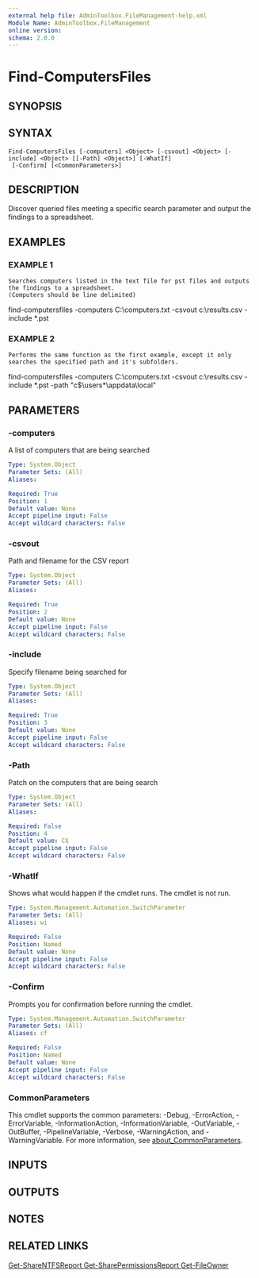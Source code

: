 ```yaml
---
external help file: AdminToolbox.FileManagement-help.xml
Module Name: AdminToolbox.FileManagement
online version:
schema: 2.0.0
---
```


# Find-ComputersFiles

## SYNOPSIS

## SYNTAX

```
Find-ComputersFiles [-computers] <Object> [-csvout] <Object> [-include] <Object> [[-Path] <Object>] [-WhatIf]
 [-Confirm] [<CommonParameters>]
```

## DESCRIPTION
Discover queried files meeting a specific search parameter and output the findings to a spreadsheet.

## EXAMPLES

### EXAMPLE 1
```
Searches computers listed in the text file for pst files and outputs the findings to a spreadsheet.
(Computers should be line delimited)
```

find-computersfiles -computers C:\computers.txt -csvout c:\results.csv -include *.pst

### EXAMPLE 2
```
Performs the same function as the first example, except it only searches the specified path and it's subfolders.
```

find-computersfiles -computers C:\computers.txt -csvout c:\results.csv -include *.pst -path "c$\users\*\appdata\local"

## PARAMETERS

### -computers
A list of computers that are being searched

```yaml
Type: System.Object
Parameter Sets: (All)
Aliases:

Required: True
Position: 1
Default value: None
Accept pipeline input: False
Accept wildcard characters: False
```

### -csvout
Path and filename for the CSV report

```yaml
Type: System.Object
Parameter Sets: (All)
Aliases:

Required: True
Position: 2
Default value: None
Accept pipeline input: False
Accept wildcard characters: False
```

### -include
Specify filename being searched for

```yaml
Type: System.Object
Parameter Sets: (All)
Aliases:

Required: True
Position: 3
Default value: None
Accept pipeline input: False
Accept wildcard characters: False
```

### -Path
Patch on the computers that are being search

```yaml
Type: System.Object
Parameter Sets: (All)
Aliases:

Required: False
Position: 4
Default value: C$
Accept pipeline input: False
Accept wildcard characters: False
```

### -WhatIf
Shows what would happen if the cmdlet runs.
The cmdlet is not run.

```yaml
Type: System.Management.Automation.SwitchParameter
Parameter Sets: (All)
Aliases: wi

Required: False
Position: Named
Default value: None
Accept pipeline input: False
Accept wildcard characters: False
```

### -Confirm
Prompts you for confirmation before running the cmdlet.

```yaml
Type: System.Management.Automation.SwitchParameter
Parameter Sets: (All)
Aliases: cf

Required: False
Position: Named
Default value: None
Accept pipeline input: False
Accept wildcard characters: False
```

### CommonParameters
This cmdlet supports the common parameters: -Debug, -ErrorAction, -ErrorVariable, -InformationAction, -InformationVariable, -OutVariable, -OutBuffer, -PipelineVariable, -Verbose, -WarningAction, and -WarningVariable. For more information, see [about_CommonParameters](http://go.microsoft.com/fwlink/?LinkID=113216).

## INPUTS

## OUTPUTS

## NOTES

## RELATED LINKS

[Get-ShareNTFSReport
Get-SharePermissionsReport
Get-FileOwner]()

